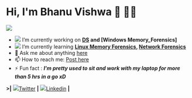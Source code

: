 # Hi, I'm Bhanu Vishwa 👋 👨‍💻

 <img src="https://github-readme-stats.vercel.app/api?username=Bhanuvishwa&&show_icons=true&title_color=ffffff&icon_color=bb2acf&text_color=daf7dc&bg_color=151515">


- <img src="https://img.icons8.com/cotton/25/000000/relaxed-working-with-a-laptop--v1.png"/> I’m currently working on **[DS] and [Windows Memory_Forensics]**
- <img src="https://img.icons8.com/wired/15/000000/learning.png"/> I’m currently learning **[Linux Memory Forensics], [Network Forensics]**
- 💬 Ask me about anything [here](https://github.com/Saketh-Chandra/Saketh-Chandra/issues)
- 📫 How to reach me: [Post here](https://github.com/Saketh-Chandra/Saketh-Chandra/issues)
- ⚡ Fun fact : **_I'm pretty used to sit and work with my laptop for more than 5 hrs in a go xD_**

**>|** <img src="https://img.icons8.com/fluent/20/000000/twitter.png"/>[Twitter][twitter] **|** 
<img src="https://img.icons8.com/color/20/000000/linkedin.png"/>[Linkedin][linkedin] **|** 

<!--
![](https://komarev.com/ghpvc/?username=Saketh-Chandra&label=Profile+Views)
-->

[Linux memory forensics]: https://github.com/volatilityfoundation/volatility/wiki/Linux
[Network Forensics]: https://www.hackthebox.eu/
[Windows memory forensics]: https://github.com/volatilityfoundation/volatility/wiki/Command-Reference
[DS]:https://github.com/volatilityfoundation/volatility/wiki/Command-Reference

[twitter]: https://twitter.com/bhanu_vishwa
[linkedin]: https://www.linkedin.com/in/bhanu-vishwa-495551183/



